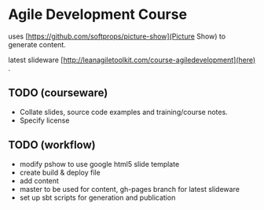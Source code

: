 # Agile Development Course

uses [https://github.com/softprops/picture-show](Picture Show) to generate content.  

latest slideware [http://leanagiletoolkit.com/course-agiledevelopment](here) .

## TODO (courseware)
* Collate slides, source code examples and training/course notes.
* Specify license

## TODO (workflow)

* modify pshow to use google html5 slide template
* create build & deploy file
* add content
* master to be used for content, gh-pages branch for latest slideware
* set up sbt scripts for generation and publication
